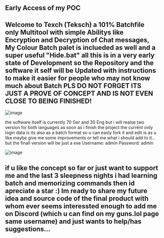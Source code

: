 **Early Access of my POC**
---------------------------
Welcome to Texch (Teksch)
a 101% Batchfile only Multitool with simple Abilitys like Encryption and Decryption of Chat messages, My Colour Batch palet is inclueded as well
and a super useful "Hide.bat" all this is in a very early state of Development so the Repository and the software it self will be 
Updated with instructions to make it easier for people who may not know much about Batch
PLS DO NOT FORGET ITS JUST A PROVE OF CONCEPT AND IS NOT EVEN CLOSE TO BEING FINISHED!
--------------------------------------------------------------------------------------------------------------------------------------
![image](https://github.com/R3d-Developer/PrePrePre-Release-of-Texch/assets/88716926/9deb0a14-27cf-40cf-95d4-c03b81e6a7ad)

the software itself is currently 70 Ger and 30 Eng but i will realse two version for both languages as soon as i finish the project
the current only login data is
its also as a batch format so u can easly fork it and edit is as u like maybe give me some improvements or tell me what i should add to it... but the finall version will be just a exe 
Username: admin
Password: admin

![image](https://github.com/R3d-Developer/PrePrePre-Release-of-Texch/assets/88716926/3e4a6817-cbff-47e2-b74f-c6193ee758dc)

if u like the concept so far or just want to support me and the last 3 sleepness nights i had learning batch and memorizing commands
then id apreciate a star :) Im ready to share my future idea and source code of the final product with whom ever seems interessted enough to add me on Discord (which u can find on my guns.lol page same username) and just wants to help/has suggestions...
----------------------------------------------------------------------------------------------------------------------------------

